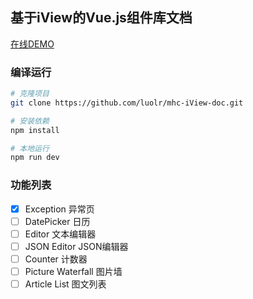 ## 基于iView的Vue.js组件库文档

[在线DEMO](https://luolr.github.io/mhc-iView-doc)

### 编译运行

``` bash
# 克隆项目
git clone https://github.com/luolr/mhc-iView-doc.git

# 安装依赖
npm install

# 本地运行
npm run dev
```

### 功能列表

- [x] Exception 异常页
- [ ] DatePicker 日历
- [ ] Editor 文本编辑器
- [ ] JSON Editor JSON编辑器
- [ ] Counter 计数器
- [ ] Picture Waterfall 图片墙
- [ ] Article List 图文列表
